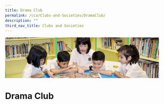 ```yaml
---
title: Drama Club
permalink: /cca/Clubs-and-Societies/DramaClub/
description: ""
third_nav_title: Clubs and Societies
---
```

![](/images/banner.gif)

Drama Club
==========